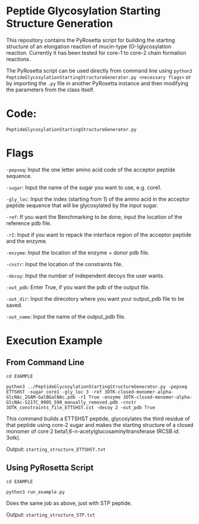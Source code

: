 # Peptide Glycosylation Starting Structure Generation
This repository contains the PyRosetta script for building the starting structure of an 
elongation reaction of mucin-type (O-)glycosylation reaction. 
Currently it has been tested for core-1 to core-2 chain formation
reactions. 

The PyRosetta script can be used directly from command line using ```python3 PeptideGlycosylationStartingStructureGenerator.py <necessary flags>``` or by importing the ```.py``` file in another PyRosetta instance and then modifying the parameters from the class itself.

# Code: 
```PeptideGlycosylationStartingStructureGenerator.py```

# Flags
```-pepseq```:      Input the one letter amino acid code of the acceptor peptide sequence.

```-sugar```:       Input the name of the sugar you want to use, e.g. core1.

```-gly_loc```:     Input the index (starting from 1) of the amino acid in the acceptor peptide sequence that will be glycosylated by the input sugar.

```-ref```:         If you want the Benchmarking to be done, input the location of the reference pdb file.

```-rI```:           Input if you want to repack the interface region of the acceptor peptide and the enzyme.

```-enzyme```:      Input the location of the enzyme + donor pdb file.

```-cnstr```:       Input the location of the constraints file.

```-decoy```:       Input the number of independent decoys the user wants.

```-out_pdb```:     Enter True, if you want the pdb of the output file.

```-out_dir```:     Input the direcotory where you want your output_pdb file to be saved.

```-out_name```:    Input the name of the output_pdb file.

# Execution Example
## From Command Line 
```cd EXAMPLE```

```python3 ../PeptideGlycosylationStartingStructureGenerator.py -pepseq ETTSHST -sugar core1 -gly_loc 3 -ref 3OTK-closed-monomer-alpha-GlcNAc_2GAM-GalBGalNAc.pdb -rI True -enzyme 3OTK-closed-monomer-alpha-GlcNAc-S217C_0005_598_manually_removed.pdb -cnstr 3OTK_constraints_file_ETTSHST.cst -decoy 2 -out_pdb True```

This command builds a ETTSHST peptide, glycosylates the third residue of that peptide using core-2 sugar and makes the starting structure of a closed monomer of core 2 beta1,6-n-acetylglucosaminyltransferase (RCSB id: 3otk).

Output: ```starting_structure_ETTSHST.txt```

## Using PyRosetta Script
```cd EXAMPLE```

```python3 run_example.py```

Does the same job as above, just with STP peptide.

Output: ```starting_structure_STP.txt```
